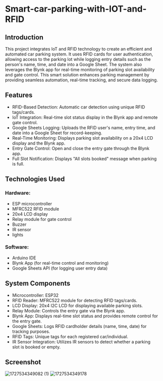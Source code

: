 # Smart-car-parking-with-IOT-and-RFID

## Introduction
This project integrates IoT and RFID technology to create an efficient and automated car parking system. It uses RFID cards for user authentication, allowing access to the parking lot while logging entry details such as the person's name, time, and date into a Google Sheet. The system also leverages the Blynk app for real-time monitoring of parking slot availability and gate control. This smart solution enhances parking management by providing seamless automation, real-time tracking, and secure data logging.



## Features
- RFID-Based Detection: Automatic car detection using unique RFID tags/cards.
- IoT Integration: Real-time slot status display in the Blynk app and remote gate control.
- Google Sheets Logging: Uploads the RFID user's name, entry time, and date into a Google Sheet for record-keeping.
- Real-Time Monitoring: Displays parking slot availability on a 20x4 LCD display and the Blynk app.
- Entry Gate Control: Open and close the entry gate through the Blynk app.
- Full Slot Notification: Displays "All slots booked" message when parking is full.

## Technologies Used
### Hardware:
- ESP microcontroller 
- MFRC522 RFID module
- 20x4 LCD display
- Relay module for gate control
- Buzzer
- IR sensor
- lights
### Software:
- Arduino IDE
- Blynk App (for real-time control and monitoring)
- Google Sheets API (for logging user entry data)

## System Components
- Microcontroller: ESP32 
- RFID Reader: MFRC522 module for detecting RFID tags/cards.
- LCD Display: 20x4 I2C LCD for displaying available parking slots.
- Relay Module: Controls the entry gate via the Blynk app.
- Blynk App: Displays real-time slot status and provides remote control for the entry gate.
- Google Sheets: Logs RFID cardholder details (name, time, date) for tracking purposes.
- RFID Tags: Unique tags for each registered car/individual.
- IR Sensor Integration: Utilizes IR sensors to detect whether a parking slot is booked or empty.

## Screenshot
![1727534349082 (1)](https://github.com/user-attachments/assets/3c9264aa-9515-40c0-8df3-5d1051c481a6)
![1727534349178](https://github.com/user-attachments/assets/8b366ead-03f3-4670-b0f3-3ca0f9a7b11b)


